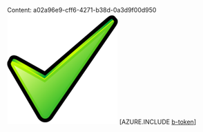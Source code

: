 Content: a02a96e9-cff6-4271-b38d-0a3d9f00d950![image](245c235b-c5df-47d5-ae65-a5e6c9da1e3e.png)
[AZURE.INCLUDE [b-token](113756a3-e597-4546-8952-ad11732c77f8.md)]
